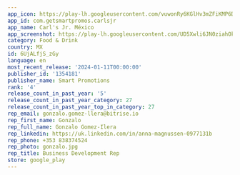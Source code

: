 ```yaml
---
app_icon: https://play-lh.googleusercontent.com/vuwonRy6KGlHv3mZFiKMP6DqmmYmoVMzTu5QT_TS8cFS2b6AAbjmINuhzqccfk5xAR8
app_id: com.getsmartpromos.carlsjr
app_name: Carl's Jr. México
app_screenshot: https://play-lh.googleusercontent.com/UD5Xwli6JN0ziahOkwPCy-I082hHAMYQXtWvQuOGRhZLx0EuCic6d9KIB0QKrvNDueA
category: Food & Drink
country: MX
id: 6UjALfjS_zGy
language: en
most_recent_release: '2024-01-11T00:00:00'
publisher_id: '1354181'
publisher_name: Smart Promotions
rank: '4'
release_count_in_past_year: '5'
release_count_in_past_year_category: 27
release_count_in_past_year_top_in_category: 27
rep_email: gonzalo.gomez-llera@bitrise.io
rep_first_name: Gonzalo
rep_full_name: Gonzalo Gomez-Ilera
rep_linkedin: https://uk.linkedin.com/in/anna-magnussen-0977131b
rep_phone: +353 838374524
rep_photo: gonzalo.jpg
rep_title: Business Development Rep
store: google_play
---
```

